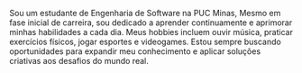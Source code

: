 Sou um estudante de Engenharia de Software na PUC Minas, Mesmo em fase inicial de carreira, sou dedicado a aprender continuamente e aprimorar minhas habilidades a cada dia. Meus hobbies incluem ouvir música, praticar exercícios físicos, jogar esportes e videogames. Estou sempre buscando oportunidades para expandir meu conhecimento e aplicar soluções criativas aos desafios do mundo real.
